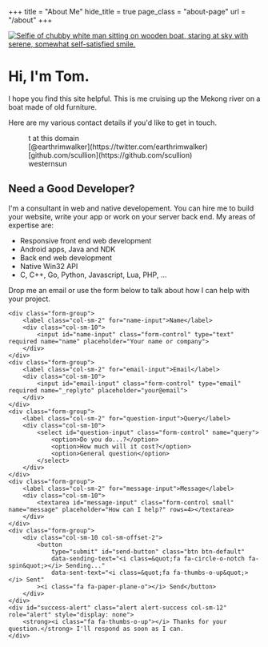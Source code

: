 +++
title = "About Me"
hide_title = true
page_class = "about-page"
url = "/about"
+++

<p class="portrait">
	<a href="/img/tjm.jpg">
		<img src="/img/tjm_128x128.jpg" alt="Selfie of chubby white man sitting on wooden boat, staring at sky with serene, somewhat self-satisfied smile.">
	</a>
</p>

# Hi, I'm Tom.

I hope you find this site helpful. This <i class="fa fa-hand-o-right"></i> is me 
cruising up the Mekong river on a boat made of old furniture. 

Here are my various contact details if you'd like to get in touch.

<dl class="contact dl-horizontal">
	<dt><i class="fa fa-envelope"></i></dt>
	<dd>t at this domain</dd>
	<dt><i class="fa fa-twitter"></i></dt>
	<dd>[@earthrimwalker](https://twitter.com/earthrimwalker)</dd>
	<dt><i class="fa fa-github"></i></dt>
	<dd>[github.com/scullion](https://github.com/scullion)</dd>
	<dt><i class="fa fa-skype"></i></dt>
	<dd>westernsun</dd>
</dt>

## Need a Good Developer?

I'm a consultant in web and native developement. You can hire me to build your 
website, write your app or work on your server back end. My areas of expertise 
are:

- Responsive front end web development
- Android apps, Java and NDK
- Back end web development
- Native Win32 API
- C, C++, Go, Python, Javascript, Lua, PHP, ...

Drop me an email or use the form below to talk about how I can help with your 
project.

<form id="contact-form" class="form-horizontal" action="" method="POST">
	<input type="hidden" name="_subject" value="tjm.io Contact Form">
	<input type="hidden" name="_next" value="http://tjm.io/about/confirm">
	<input type="text" name="_gotcha" style="display: none">

	<div class="form-group">
		<label class="col-sm-2" for="name-input">Name</label>
		<div class="col-sm-10">
			<input id="name-input" class="form-control" type="text" required name="name" placeholder="Your name or company">
		</div>
    </div>
    <div class="form-group">
    	<label class="col-sm-2" for="email-input">Email</label>
    	<div class="col-sm-10">
    		<input id="email-input" class="form-control" type="email" required name="_replyto" placeholder="your@email">
    	</div>
    </div>
    <div class="form-group">
    	<label class="col-sm-2" for="question-input">Query</label>
    	<div class="col-sm-10">
	    	<select id="question-input" class="form-control" name="query">
				<option>Do you do...?</option>
				<option>How much will it cost?</option>
				<option>General question</option>
			</select>
		</div>
    </div>	
    <div class="form-group">
    	<label class="col-sm-2" for="message-input">Message</label>
    	<div class="col-sm-10">
    		<textarea id="message-input" class="form-control small" name="message" placeholder="How can I help?" rows=4></textarea>
    	</div> 
    </div>
    <div class="form-group">
    	<div class="col-sm-10 col-sm-offset-2">
    		<button 
    			type="submit" id="send-button" class="btn btn-default" 
    			data-sending-text="<i class=&quot;fa fa-circle-o-notch fa-spin&quot;></i> Sending..."
    			data-sent-text="<i class=&quot;fa fa-thumbs-o-up&quot;></i> Sent"
    		><i class="fa fa-paper-plane-o"></i> Send</button>
    	</div>
    </div>
    <div id="success-alert" class="alert alert-success col-sm-12" role="alert" style="display: none">
		<strong><i class="fa fa-thumbs-o-up"></i> Thanks for your question.</strong> I'll respond as soon as I can.
	</div>
</form>

